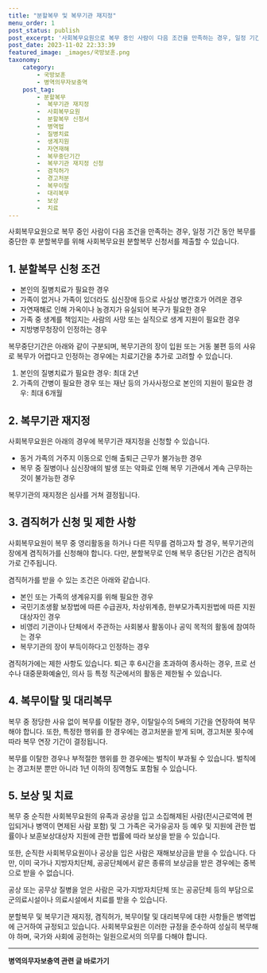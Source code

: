 ```yaml
---
title: "분할복무 및 복무기관 재지정"
menu_order: 1
post_status: publish
post_excerpt: '사회복무요원으로 복무 중인 사람이 다음 조건을 만족하는 경우, 일정 기간 동안 복무를 중단한 후 분할복무를 위해 사회복무요원 분할복무 신청서를 제출할 수 있습니다.'
post_date: 2023-11-02 22:33:39
featured_image: _images/국방보훈.png
taxonomy:
    category:
        - 국방보훈
        - 병역의무자보충역
    post_tag:
        - 분할복무
        -  복무기관 재지정
        -  사회복무요원
        -  분할복무 신청서
        -  병역법
        -  질병치료
        -  생계지원
        -  자연재해
        -  복무중단기간
        -  복무기관 재지정 신청
        -  겸직허가
        -  경고처분
        -  복무이탈
        -  대리복무
        -  보상
        -  치료
---
```



사회복무요원으로 복무 중인 사람이 다음 조건을 만족하는 경우, 일정 기간 동안 복무를 중단한 후 분할복무를 위해 사회복무요원 분할복무 신청서를 제출할 수 있습니다.

## 1. 분할복무 신청 조건

- 본인의 질병치료가 필요한 경우
- 가족이 없거나 가족이 있더라도 심신장애 등으로 사실상 병간호가 어려운 경우
- 자연재해로 인해 가옥이나 농경지가 유실되어 복구가 필요한 경우
- 가족 중 생계를 책임지는 사람의 사망 또는 실직으로 생계 지원이 필요한 경우
- 지방병무청장이 인정하는 경우

복무중단기간은 아래와 같이 구분되며, 복무기관의 장이 입원 또는 거동 불편 등의 사유로 복무가 어렵다고 인정하는 경우에는 치료기간을 추가로 고려할 수 있습니다.

1. 본인의 질병치료가 필요한 경우: 최대 2년
2. 가족의 간병이 필요한 경우 또는 재난 등의 가사사정으로 본인의 지원이 필요한 경우: 최대 6개월

## 2. 복무기관 재지정

사회복무요원은 아래의 경우에 복무기관 재지정을 신청할 수 있습니다.

- 동거 가족의 거주지 이동으로 인해 출퇴근 근무가 불가능한 경우
- 복무 중 질병이나 심신장애의 발생 또는 악화로 인해 복무 기관에서 계속 근무하는 것이 불가능한 경우

복무기관의 재지정은 심사를 거쳐 결정됩니다.

## 3. 겸직허가 신청 및 제한 사항

사회복무요원이 복무 중 영리활동을 하거나 다른 직무를 겸하고자 할 경우, 복무기관의 장에게 겸직허가를 신청해야 합니다. 다만, 분할복무로 인해 복무 중단된 기간은 겸직허가로 간주됩니다.

겸직허가를 받을 수 있는 조건은 아래와 같습니다.

- 본인 또는 가족의 생계유지를 위해 필요한 경우
- 국민기초생활 보장법에 따른 수급권자, 차상위계층, 한부모가족지원법에 따른 지원대상자인 경우
- 비영리 기관이나 단체에서 주관하는 사회봉사 활동이나 공익 목적의 활동에 참여하는 경우
- 복무기관의 장이 부득이하다고 인정하는 경우

겸직허가에는 제한 사항도 있습니다. 퇴근 후 6시간을 초과하여 종사하는 경우, 프로 선수나 대중문화예술인, 의사 등 특정 직군에서의 활동은 제한될 수 있습니다.

## 4. 복무이탈 및 대리복무

복무 중 정당한 사유 없이 복무를 이탈한 경우, 이탈일수의 5배의 기간을 연장하여 복무해야 합니다. 또한, 특정한 행위를 한 경우에는 경고처분을 받게 되며, 경고처분 횟수에 따라 복무 연장 기간이 결정됩니다.

복무를 이탈한 경우나 부적절한 행위를 한 경우에는 벌칙이 부과될 수 있습니다. 벌칙에는 경고처분 뿐만 아니라 1년 이하의 징역형도 포함될 수 있습니다.

## 5. 보상 및 치료

복무 중 순직한 사회복무요원의 유족과 공상을 입고 소집해제된 사람(전시근로역에 편입되거나 병역이 면제된 사람 포함) 및 그 가족은 국가유공자 등 예우 및 지원에 관한 법률이나 보훈보상대상자 지원에 관한 법률에 따라 보상을 받을 수 있습니다.

또한, 순직한 사회복무요원이나 공상을 입은 사람은 재해보상금을 받을 수 있습니다. 다만, 이미 국가나 지방자치단체, 공공단체에서 같은 종류의 보상금을 받은 경우에는 중복으로 받을 수 없습니다.

공상 또는 공무상 질병을 얻은 사람은 국가·지방자치단체 또는 공공단체 등의 부담으로 군의료시설이나 의료시설에서 치료를 받을 수 있습니다.

분할복무 및 복무기관 재지정, 겸직허가, 복무이탈 및 대리복무에 대한 사항들은 병역법에 근거하여 규정되고 있습니다. 사회복무요원은 이러한 규정을 준수하여 성실히 복무해야 하며, 국가와 사회에 공헌하는 일원으로서의 의무를 다해야 합니다.
<!-- wp:separator -->
<hr class="wp-block-separator has-alpha-channel-opacity"/>
<!-- /wp:separator -->

<!-- wp:group {"backgroundColor":"base","layout":{"type":"constrained"}} -->
<div class="wp-block-group has-base-background-color has-background"><!-- wp:paragraph {"align":"center","fontSize":"medium"} -->
<p class="has-text-align-center has-large-font-size"><strong>병역의무자보충역 관련 글 바로가기</strong></p>
<!-- /wp:paragraph -->


<!-- wp:latest-posts
{"categories":[{"id":9045,"count":19,"description":"","link":"https://uknowlaw.com/category/%eb%b3%91%ec%97%ad%ec%9d%98%eb%ac%b4%ec%9e%90%eb%b3%b4%ec%b6%a9%ec%97%ad/","name":"병역의무자보충역","slug":"병역의무자보충역","taxonomy":"category","parent":0,"meta":[],"_links":{"self":[{"href":"https://uknowlaw.com/wp-json/wp/v2/categories/9045"}],"collection":[{"href":"https://uknowlaw.com/wp-json/wp/v2/categories"}],"about":[{"href":"https://uknowlaw.com/wp-json/wp/v2/taxonomies/category"}],"wp:post_type":[{"href":"https://uknowlaw.com/wp-json/wp/v2/posts?categories=9045"}],"curies":[{"name":"wp","href":"https://api.w.org/{rel}","templated":true}]}}],"postsToShow":100,"excerptLength":28,"postLayout":"grid","columns":2,"featuredImageAlign":"left","featuredImageSizeSlug":"large","fontSize":"small"} /--></div>
<!-- /wp:group -->